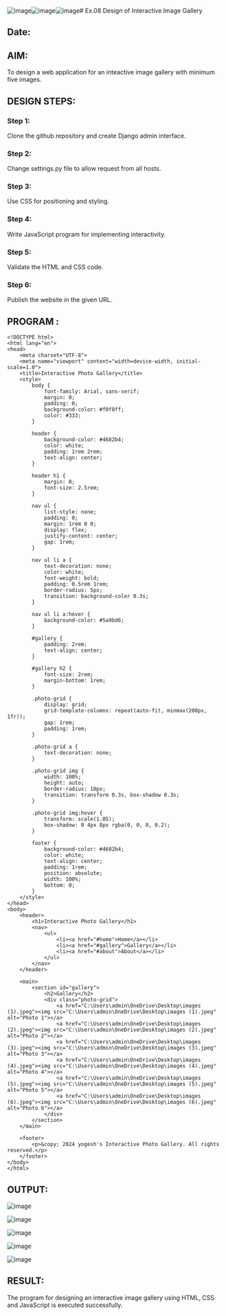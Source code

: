 ![image](https://github.com/user-attachments/assets/30b44161-b6d6-4cd9-9b61-bf1106161d3e)![image](https://github.com/user-attachments/assets/e197eeea-0893-409e-a34d-3ba05d7eab7f)![image](https://github.com/user-attachments/assets/b2ac09b0-5b0f-42ef-8dff-93ff6bb5cd70)# Ex.08 Design of Interactive Image Gallery
## Date:

## AIM:
To design a web application for an inteactive image gallery with minimum five images.

## DESIGN STEPS:

### Step 1:
Clone the github repository and create Django admin interface.

### Step 2:
Change settings.py file to allow request from all hosts.

### Step 3:
Use CSS for positioning and styling.

### Step 4:
Write JavaScript program for implementing interactivity.

### Step 5:
Validate the HTML and CSS code.

### Step 6:
Publish the website in the given URL.

## PROGRAM :
```
<!DOCTYPE html>
<html lang="en">
<head>
    <meta charset="UTF-8">
    <meta name="viewport" content="width=device-width, initial-scale=1.0">
    <title>Interactive Photo Gallery</title>
    <style>
        body {
            font-family: Arial, sans-serif;
            margin: 0;
            padding: 0;
            background-color: #f0f8ff;
            color: #333;
        }

        header {
            background-color: #4682b4;
            color: white;
            padding: 1rem 2rem;
            text-align: center;
        }

        header h1 {
            margin: 0;
            font-size: 2.5rem;
        }

        nav ul {
            list-style: none;
            padding: 0;
            margin: 1rem 0 0;
            display: flex;
            justify-content: center;
            gap: 1rem;
        }

        nav ul li a {
            text-decoration: none;
            color: white;
            font-weight: bold;
            padding: 0.5rem 1rem;
            border-radius: 5px;
            transition: background-color 0.3s;
        }

        nav ul li a:hover {
            background-color: #5a9bd6;
        }

        #gallery {
            padding: 2rem;
            text-align: center;
        }

        #gallery h2 {
            font-size: 2rem;
            margin-bottom: 1rem;
        }

        .photo-grid {
            display: grid;
            grid-template-columns: repeat(auto-fit, minmax(200px, 1fr));
            gap: 1rem;
            padding: 1rem;
        }

        .photo-grid a {
            text-decoration: none;
        }

        .photo-grid img {
            width: 100%;
            height: auto;
            border-radius: 10px;
            transition: transform 0.3s, box-shadow 0.3s;
        }

        .photo-grid img:hover {
            transform: scale(1.05);
            box-shadow: 0 4px 8px rgba(0, 0, 0, 0.2);
        }

        footer {
            background-color: #4682b4;
            color: white;
            text-align: center;
            padding: 1rem;
            position: absolute;
            width: 100%;
            bottom: 0;
        }
    </style>
</head>
<body>
    <header>
        <h1>Interactive Photo Gallery</h1>
        <nav>
            <ul>
                <li><a href="#home">Home</a></li>
                <li><a href="#gallery">Gallery</a></li>
                <li><a href="#about">About</a></li>
            </ul>
        </nav>
    </header>
    
    <main>
        <section id="gallery">
            <h2>Gallery</h2>
            <div class="photo-grid">
                <a href="C:\Users\admin\OneDrive\Desktop\images (1).jpeg"><img src="C:\Users\admin\OneDrive\Desktop\images (1).jpeg" alt="Photo 1"></a>
                <a href="C:\Users\admin\OneDrive\Desktop\images (2).jpeg"><img src="C:\Users\admin\OneDrive\Desktop\images (2).jpeg" alt="Photo 2"></a>
                <a href="C:\Users\admin\OneDrive\Desktop\images (3).jpeg"><img src="C:\Users\admin\OneDrive\Desktop\images (3).jpeg" alt="Photo 3"></a>
                <a href="C:\Users\admin\OneDrive\Desktop\images (4).jpeg"><img src="C:\Users\admin\OneDrive\Desktop\images (4).jpeg" alt="Photo 4"></a>
                <a href="C:\Users\admin\OneDrive\Desktop\images (5).jpeg"><img src="C:\Users\admin\OneDrive\Desktop\images (5).jpeg" alt="Photo 5"></a>
                <a href="C:\Users\admin\OneDrive\Desktop\images (6).jpeg"><img src="C:\Users\admin\OneDrive\Desktop\images (6).jpeg" alt="Photo 6"></a>
            </div>
        </section>
    </main>

    <footer>
        <p>&copy; 2024 yogesh's Interactive Photo Gallery. All rights reserved.</p>
    </footer>
</body>
</html>
```
## OUTPUT:
![image](https://github.com/user-attachments/assets/e5822e31-22d0-4412-9c3e-d1037415a62b)

![image](https://github.com/user-attachments/assets/6a2714e8-45b4-4e07-b8c8-c5c0f38e6393)

![image](https://github.com/user-attachments/assets/7fc9973b-60d5-4fdc-92b5-3330ba5f5b2c)

![image](https://github.com/user-attachments/assets/bfd185fe-b557-41af-8d41-0c730f1a72d6)

![image](https://github.com/user-attachments/assets/f2259ceb-a029-46b5-b92d-9efe16135324)

## RESULT:
The program for designing an interactive image gallery using HTML, CSS and JavaScript is executed successfully.
